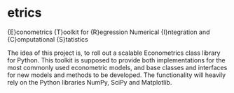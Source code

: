 etrics
======

{E}conometrics {T}oolkit for {R}egression Numerical {I}ntegration and {C}omputational {S}tatistics

The idea of this project is, to roll out a scalable Econometrics class library for Python. This toolkit is supposed to provide both implementations for the most commonly used econometric models, and base classes and interfaces for new models and methods to be developed. The functionality will heavily rely on the Python libraries NumPy, SciPy and Matplotlib.
